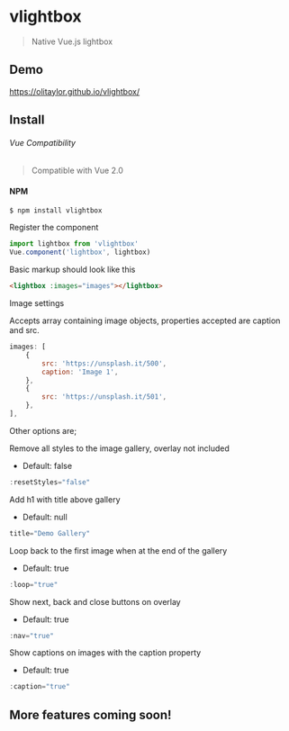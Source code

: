 # vlightbox

> Native Vue.js lightbox

## Demo
https://olitaylor.github.io/vlightbox/

## Install

###### Vue Compatibility
> Compatible with Vue 2.0

#### NPM
```bash
$ npm install vlightbox
```

Register the component

```js
import lightbox from 'vlightbox'
Vue.component('lightbox', lightbox)
```

Basic markup should look like this

```html
<lightbox :images="images"></lightbox>
```

Image settings

Accepts array containing image objects, properties accepted are caption and src.
```js
images: [
    {
        src: 'https://unsplash.it/500',
        caption: 'Image 1',
    },
    {
        src: 'https://unsplash.it/501',
    },
],
```

Other options are;

Remove all styles to the image gallery, overlay not included
- Default: false
```js
:resetStyles="false" 
```

Add h1 with title above gallery
- Default: null
```js
title="Demo Gallery" 
```

Loop back to the first image when at the end of the gallery
- Default: true
```js
:loop="true" 
```

Show next, back and close buttons on overlay
- Default: true
```js
:nav="true" 
```

Show captions on images with the caption property
- Default: true
```js
:caption="true"
```

## More features coming soon!
